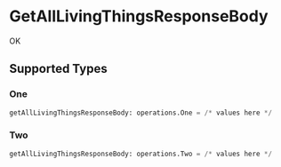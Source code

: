 # GetAllLivingThingsResponseBody

OK


## Supported Types

### One

```python
getAllLivingThingsResponseBody: operations.One = /* values here */
```

### Two

```python
getAllLivingThingsResponseBody: operations.Two = /* values here */
```

